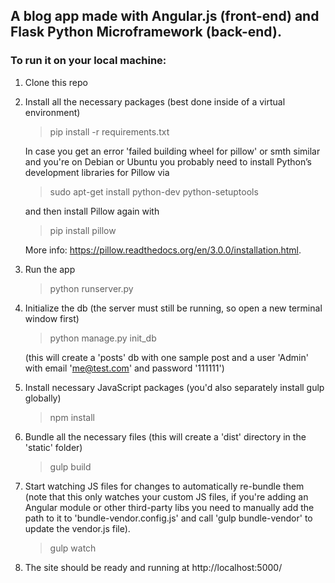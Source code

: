 ## A blog app made with Angular.js (front-end) and Flask Python Microframework (back-end).
 
### To run it on your local machine:

 1. Clone this repo

 2. Install all the necessary packages (best done inside of a virtual environment)

    > pip install -r requirements.txt

    In case you get an error 'failed building wheel for pillow' or smth similar and
    you're on Debian or Ubuntu you probably need to install Python’s development libraries for Pillow via
    > sudo apt-get install python-dev python-setuptools 
    
    and then install Pillow again with
    > pip install pillow

    More info: https://pillow.readthedocs.org/en/3.0.0/installation.html.
 3. Run the app

    > python runserver.py
    
 4. Initialize the db (the server must still be running, so open a new terminal window first)

    > python manage.py init_db 
    
    (this will create a 'posts' db with one sample post and a user 'Admin' with email 'me@test.com' and password '111111')

 5. Install necessary JavaScript packages (you'd also separately install gulp globally)
    > npm install
    
 6. Bundle all the necessary files (this will create a 'dist' directory in the 'static' folder)
    > gulp build 
 
 7. Start watching JS files for changes to automatically re-bundle them (note that this only watches your custom JS files, if you're adding an Angular module or 
 other third-party libs you need to manually add the path to it to 'bundle-vendor.config.js' and call 'gulp bundle-vendor' to update the vendor.js file).
    > gulp watch
 
 8. The site should be ready and running at http://localhost:5000/

